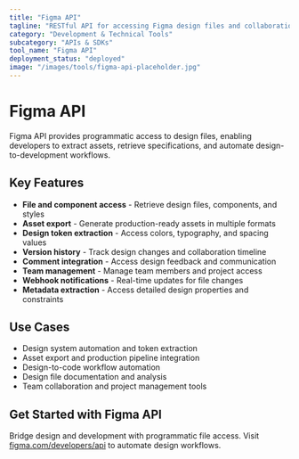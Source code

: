 ```yaml
---
title: "Figma API"
tagline: "RESTful API for accessing Figma design files and collaboration features"
category: "Development & Technical Tools"
subcategory: "APIs & SDKs"
tool_name: "Figma API"
deployment_status: "deployed"
image: "/images/tools/figma-api-placeholder.jpg"
---
```


# Figma API

Figma API provides programmatic access to design files, enabling developers to extract assets, retrieve specifications, and automate design-to-development workflows.

## Key Features

- **File and component access** - Retrieve design files, components, and styles
- **Asset export** - Generate production-ready assets in multiple formats
- **Design token extraction** - Access colors, typography, and spacing values
- **Version history** - Track design changes and collaboration timeline
- **Comment integration** - Access design feedback and communication
- **Team management** - Manage team members and project access
- **Webhook notifications** - Real-time updates for file changes
- **Metadata extraction** - Access detailed design properties and constraints

## Use Cases

- Design system automation and token extraction
- Asset export and production pipeline integration
- Design-to-code workflow automation
- Design file documentation and analysis
- Team collaboration and project management tools

## Get Started with Figma API

Bridge design and development with programmatic file access. Visit [figma.com/developers/api](https://www.figma.com/developers/api) to automate design workflows.